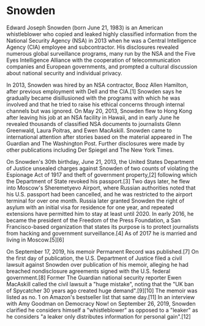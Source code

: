 # Snowden

Edward Joseph Snowden (born June 21, 1983) is an American whistleblower who copied and leaked highly classified information from the National Security Agency (NSA) in 2013 when he was a Central Intelligence Agency (CIA) employee and subcontractor. His disclosures revealed numerous global surveillance programs, many run by the NSA and the Five Eyes Intelligence Alliance with the cooperation of telecommunication companies and European governments, and prompted a cultural discussion about national security and individual privacy.

In 2013, Snowden was hired by an NSA contractor, Booz Allen Hamilton, after previous employment with Dell and the CIA.[1] Snowden says he gradually became disillusioned with the programs with which he was involved and that he tried to raise his ethical concerns through internal channels but was ignored. On May 20, 2013, Snowden flew to Hong Kong after leaving his job at an NSA facility in Hawaii, and in early June he revealed thousands of classified NSA documents to journalists Glenn Greenwald, Laura Poitras, and Ewen MacAskill. Snowden came to international attention after stories based on the material appeared in The Guardian and The Washington Post. Further disclosures were made by other publications including Der Spiegel and The New York Times.

On Snowden's 30th birthday, June 21, 2013, the United States Department of Justice unsealed charges against Snowden of two counts of violating the Espionage Act of 1917 and theft of government property,[2] following which the Department of State revoked his passport.[3] Two days later, he flew into Moscow's Sheremetyevo Airport, where Russian authorities noted that his U.S. passport had been cancelled, and he was restricted to the airport terminal for over one month. Russia later granted Snowden the right of asylum with an initial visa for residence for one year, and repeated extensions have permitted him to stay at least until 2020. In early 2016, he became the president of the Freedom of the Press Foundation, a San Francisco-based organization that states its purpose is to protect journalists from hacking and government surveillance.[4] As of 2017 he is married and living in Moscow.[5][6]

On September 17, 2019, his memoir Permanent Record was published.[7] On the first day of publication, the U.S. Department of Justice filed a civil lawsuit against Snowden over publication of his memoir, alleging he had breached nondisclosure agreements signed with the U.S. federal government.[8] Former The Guardian national security reporter Ewen MacAskill called the civil lawsuit a "huge mistake", noting that the "UK ban of Spycatcher 30 years ago created huge demand".[9][10] The memoir was listed as no. 1 on Amazon's bestseller list that same day.[11] In an interview with Amy Goodman on Democracy Now! on September 26, 2019, Snowden clarified he considers himself a "whistleblower" as opposed to a "leaker" as he considers "a leaker only distributes information for personal gain".[12]